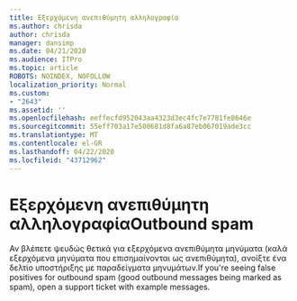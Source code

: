 ```yaml
---
title: Εξερχόμενη ανεπιθύμητη αλληλογραφία
ms.author: chrisda
author: chrisda
manager: dansimp
ms.date: 04/21/2020
ms.audience: ITPro
ms.topic: article
ROBOTS: NOINDEX, NOFOLLOW
localization_priority: Normal
ms.custom:
- "2643"
ms.assetid: ''
ms.openlocfilehash: eeffecfd952043aa4323d3ec4fc7e7781fe8646e
ms.sourcegitcommit: 55eff703a17e500681d8fa6a87eb067019ade3cc
ms.translationtype: MT
ms.contentlocale: el-GR
ms.lasthandoff: 04/22/2020
ms.locfileid: "43712962"
---
```

# <a name="outbound-spam"></a><span data-ttu-id="2eb8a-102">Εξερχόμενη ανεπιθύμητη αλληλογραφία</span><span class="sxs-lookup"><span data-stu-id="2eb8a-102">Outbound spam</span></span>

<span data-ttu-id="2eb8a-103">Αν βλέπετε ψευδώς θετικά για εξερχόμενα ανεπιθύμητα μηνύματα (καλά εξερχόμενα μηνύματα που επισημαίνονται ως ανεπιθύμητα), ανοίξτε ένα δελτίο υποστήριξης με παραδείγματα μηνυμάτων.</span><span class="sxs-lookup"><span data-stu-id="2eb8a-103">If you're seeing false positives for outbound spam (good outbound messages being marked as spam), open a support ticket with example messages.</span></span>
